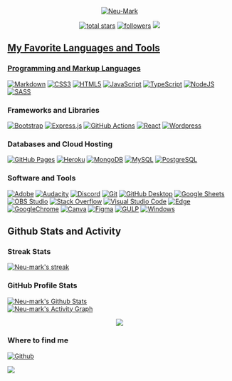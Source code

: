 
<p align="center">
  <a href="https://github.com/Neu-Mark">
    <img src="https://github.com/Neu-mark/Neu-Mark/blob/main/header.gif" alt="Neu-Mark" /></a>
</p>

<!-- Social badges section -->
<!-- Badges with custom icons - https://github.com/Neu-Mark/custom-icon-badges -->
<!-- View counter - https://github.com/Neu-Mark/Simple-View-Counter -->
<p align="center">
  <a href="https://github.com/Neu-Mark?tab=repositories&sort=stargazers">
    <img alt="total stars" title="Total stars on GitHub" src="https://custom-icon-badges.demolab.com/github/stars/Neu-Mark?color=55960c&style=for-the-badge&labelColor=488207&logo=star"/></a>
  <a href="https://github.com/Neu-Mark?tab=followers">
    <img alt="followers" title="Follow me on Github" src="https://custom-icon-badges.demolab.com/github/followers/Neu-Mark?color=236ad3&labelColor=1155ba&style=for-the-badge&logo=person-add&label=Follow&logoColor=white"/></a>
  <a href="https://github.com/Neu-Mark/Simple-View-Counter">
    <img src="https://komarev.com/ghpvc/?username=Neu-mark&color=8b00ff&style=for-the-badge">
</p>


 <h2> My Favorite Languages and Tools</h2>
  <!-- Some badges are from https://github.com/Ileriayo/markdown-badges -->

  <h3> Programming and Markup Languages</h3>
     <p>
      <a href="#"><img alt="Markdown" src="https://img.shields.io/badge/markdown-%23000000.svg?style=flat&logo=markdown&logoColor=white"></a> 
      <a href="#"><img alt="CSS3" src="https://img.shields.io/badge/css3-%231572B6.svg?style=flat&logo=css3&logoColor=white"></a>
      <a href="#"><img alt="HTML5" src="https://img.shields.io/badge/html5-%23E34F26.svg?style=flat&logo=html5&logoColor=white"></a>
      <a href="#"><img alt="JavaScript" src="https://img.shields.io/badge/javascript-%23323330.svg?style=flat&logo=javascript&logoColor=%23F7DF1E"></a>
      <a href="#"><img alt="TypeScript" src="https://img.shields.io/badge/typescript-%23007ACC.svg?style=flat&logo=typescript&logoColor=white"></a>
      <a href="#"><img alt="NodeJS" src="https://img.shields.io/badge/node.js-6DA55F?style=flat&logo=node.js&logoColor=white"></a> 
      <a href="#"><img alt="SASS" src="https://img.shields.io/badge/SASS-hotpink.svg?style=flat&logo=SASS&logoColor=white"></a>
     </p>

  <h3> Frameworks and Libraries</h3>

  <p>
      <a href="#"><img alt="Bootstrap" src="https://img.shields.io/badge/Bootstrap-7952B3.svg?logo=bootstrap&logoColor=white"></a>
      <a href="#"><img alt="Express.js" src="https://img.shields.io/badge/Express.js-404d59.svg?logo=express&logoColor=white"></a>
      <a href="#"><img alt="GitHub Actions" src="https://img.shields.io/badge/GitHub%20Actions-2671E5.svg?logo=github%20actions&logoColor=white"></a>
      <a href="#"><img alt="React" src="https://img.shields.io/badge/React-20232a.svg?logo=react&logoColor=%2361DAFB"></a>
      <a href="#"><img alt="Wordpress" src="https://img.shields.io/badge/Wordpress-21759B?logo=wordpress&logoColor=white"></a>
      
  </p>

  <h3> Databases and Cloud Hosting</h3>

  <p>
      <a href="#"><img alt="GitHub Pages" src="https://img.shields.io/badge/GitHub%20Pages-327FC7.svg?logo=github&logoColor=white"></a>
      <a href="#"><img alt="Heroku" src="https://img.shields.io/badge/Heroku-430098.svg?logo=heroku&logoColor=white"></a>
      <a href="#"><img alt="MongoDB" src ="https://img.shields.io/badge/MongoDB-4ea94b.svg?logo=mongodb&logoColor=white"></a>
      <a href="#"><img alt="MySQL" src="https://img.shields.io/badge/MySQL-00f.svg?logo=mysql&logoColor=white"></a>
      <a href="#"><img alt="PostgreSQL" src ="https://img.shields.io/badge/PostgreSQL-316192.svg?logo=postgresql&logoColor=white"></a>
      
  </p>

  <h3> Software and Tools</h3>

  <p>
      <a href="#"><img alt="Adobe" src="https://img.shields.io/badge/Adobe-FF0000.svg?logo=adobe&logoColor=white"></a> 
      <a href="#"><img alt="Audacity" src="https://img.shields.io/badge/-Audacity-0000CC?logo=audacity&logoColor=white"></a>
      <a href="#"><img alt="Discord" src="https://img.shields.io/badge/-Discord-5865F2.svg?logo=discord&logoColor=white"></a>
      <a href="#"><img alt="Git" src="https://img.shields.io/badge/Git-F05033.svg?logo=git&logoColor=white"></a>
      <a href="#"><img alt="GitHub Desktop" src="https://img.shields.io/badge/GitHub%20Desktop-8034A9.svg?logo=github&logoColor=white"></a>
      <a href="#"><img alt="Google Sheets" src="https://img.shields.io/badge/Sheets-34A853.svg?logo=google%20sheets&logoColor=white"></a> 
      <a href="#"><img alt="OBS Studio" src="https://img.shields.io/badge/-OBS-302E31?logo=obs-studio&logoColor=white"></a>
      <a href="#"><img alt="Stack Overflow" src="https://img.shields.io/badge/-Stack%20Overflow-FE7A16?logo=stack-overflow&logoColor=white"></a>
      <a href="#"><img alt="Visual Studio Code" src="https://img.shields.io/badge/Visual%20Studio%20Code-0078d7.svg?logo=visual-studio-code&logoColor=white"></a>
      <a href="#"><img alt="Edge" src="https://img.shields.io/badge/Edge-4285F4?style=Flat&logo=Microsoft-edge&logoColor=white"></a>
      <a href="#"><img alt="GoogleChrome" src="https://img.shields.io/badge/Google%20Chrome-74aa9c?style=Flat&logo=GoogleChrome&logoColor=white"></a>
      <a href="#"><img alt="Canva" src="https://img.shields.io/badge/Canva-%2300C4CC.svg?style=Flat&logo=Canva&logoColor=white"></a>
      <a href="#"><img alt="Figma" src="https://img.shields.io/badge/figma-%23F24E1E.svg?style=Flat&logo=figma&logoColor=white"></a>
      <a href="#"><img alt="GULP" src="https://img.shields.io/badge/GULP-%23CF4647.svg?style=flat&logo=gulp&logoColor=white"></a>
     <a href="#"><img alt="Windows" src="https://img.shields.io/badge/Windows-0078D6?style=flat&logo=windows&logoColor=white"></a>
  </p>

  <h2>Github Stats and Activity</h2>

  <h3>Streak Stats</h3> 
  <p>
    <a href="https://github.com/Neu-mark/github-readme-streak-stats">
      <img alt="Neu-mark's streak" src="https://streak-stats.demolab.com/?user=Neu-mark&theme=tokyonight&hide_border=true"/>
    </a>
  </p>

   <h3> GitHub Profile Stats</h3>

  <!-- https://github.com/anuraghazra/github-readme-stats -->

  <a href="https://github.com/Neu-mark/github-readme-stats">
  <img alt="Neu-mark's Github Stats" src="https://github-readme-stats.vercel.app/api?username=Neu-mark&show_icons=true&theme=tokyonight"/></a>


  <!-- <a href="https://github.com/Neu-mark/github-readme-stats">
  <img alt="Neu-mark's Top Languages" src="https://github-readme-stats.vercel.app/api/top-langs/?username=Neu-mark"/></a> -->
  <br/>
  <a href="https://github.com/ashutosh00710/github-readme-activity-graph"><img alt="Neu-mark's Activity Graph" src="https://github-readme-activity-graph.vercel.app/graph/?username=Neu-mark&bg_color=000000&color=7B68EE&line=87CEFA&point=FFFFFF&hide_border=true" /></a>

  <p align="center">
  <img alig src="https://github-profile-trophy.vercel.app/?username=Neu-mark&theme=tokyonight&column=-1" />
</p>

  <h3>Where to find me</h3>
<p><a href="https://github.com/Neu-mark" target="_blank"><img alt="Github" src="https://img.shields.io/badge/GitHub-%2312100E.svg?&style=for-the-badge&logo=Github&logoColor=white" /></a>
<br />

<a href="mailto:mark.neumann.sm@gmail.com"><img src="https://img.shields.io/badge/Gmail-D14836?style=for-the-badge&logo=gmail&logoColor=white" /></a></p>


















<!--
**Neu-mark/Neu-Mark** is a ✨ _special_ ✨ repository because its `README.md` (this file) appears on your GitHub profile.

Here are some ideas to get you started:

- 🔭 I’m currently working on ...
- 🌱 I’m currently learning ...
- 👯 I’m looking to collaborate on ...
- 🤔 I’m looking for help with ...
- 💬 Ask me about ...
- 📫 How to reach me: ...
- 😄 Pronouns: ...
- ⚡ Fun fact: ...
-->
